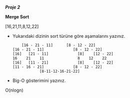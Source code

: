 **_Proje 2_**

**Merge Sort**

[16,21,11,8,12,22] 
* Yukarıdaki dizinin sort türüne göre aşamalarını yazınız.



          [16 - 21 - 11]      [8 - 12 - 22] 
      [16 - 21 - 11]             [8 - 12 - 22]
      [16]   [21 - 11]             [8]    [12 - 22]
      16    21    11               8    12    22
      [16]   [11 - 21]             [8]    [12 - 22]
      [11 - 16 - 21]             [8 - 12 - 22]
                  [8-11-12-16-21-22]


* Big-O gösterimini yazınız.

O(nlogn)
